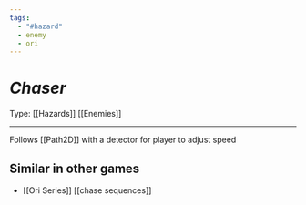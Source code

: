 ```yaml
---
tags:
  - "#hazard"
  - enemy
  - ori
---
```

# _Chaser_

Type: [[Hazards]] [[Enemies]]

----


Follows [[Path2D]] with a detector for player to adjust speed

## Similar in other games

* [[Ori Series]] [[chase sequences]]

